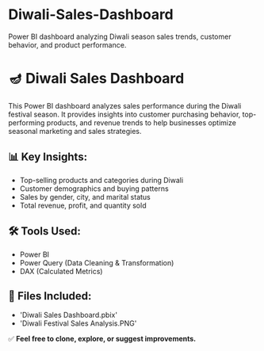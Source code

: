 # Diwali-Sales-Dashboard
Power BI dashboard analyzing Diwali season sales trends, customer behavior, and product performance.

# 🪔 Diwali Sales Dashboard

This Power BI dashboard analyzes sales performance during the Diwali festival season. It provides insights into customer purchasing behavior, top-performing products, and revenue trends to help businesses optimize seasonal marketing and sales strategies.

## 📊 Key Insights:
- Top-selling products and categories during Diwali
- Customer demographics and buying patterns
- Sales by gender, city, and marital status
- Total revenue, profit, and quantity sold

## 🛠️ Tools Used:
- Power BI
- Power Query (Data Cleaning & Transformation)
- DAX (Calculated Metrics)

## 📁 Files Included:
- 'Diwali Sales Dashboard.pbix'
- 'Diwali Festival Sales Analysis.PNG'
  
✅ **Feel free to clone, explore, or suggest improvements.**

